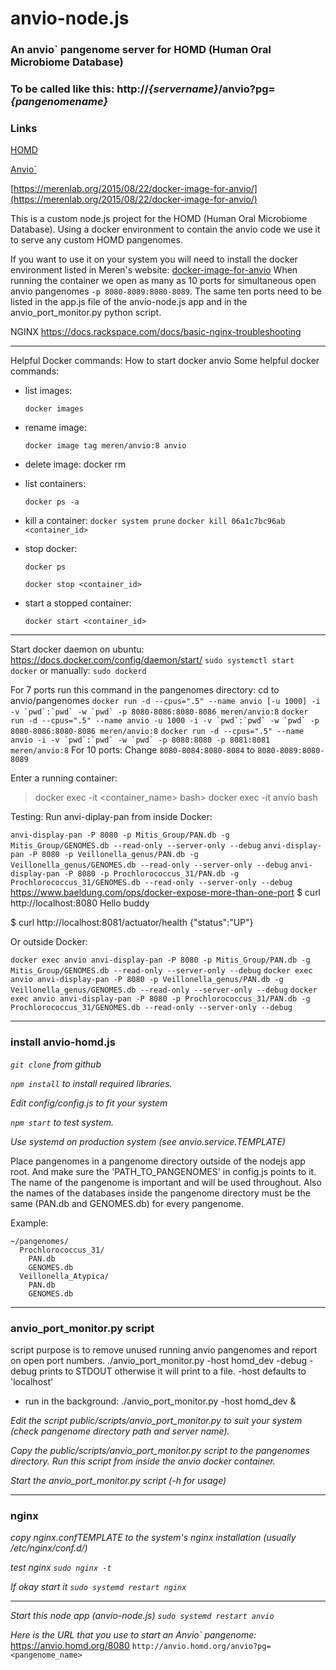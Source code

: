 # anvio-node.js

### An anvio` pangenome server for HOMD (Human Oral Microbiome Database)
### To be called like this:  http://*{servername}*/anvio?pg=*{pangenomename}*

### Links
[HOMD](https://homd.org/)

[Anvio`](https://anvio.org/)

[https://merenlab.org/2015/08/22/docker-image-for-anvio/](https://merenlab.org/2015/08/22/docker-image-for-anvio/)

This is a custom node.js project for the HOMD (Human Oral Microbiome Database). Using a docker environment
to contain the anvio code we use it to serve any custom HOMD pangenomes. 

If you want to use it on your system you will need to install the docker environment listed in Meren's website:
[docker-image-for-anvio](https://merenlab.org/2015/08/22/docker-image-for-anvio/)
When running the container we open as many as 10 ports for simultaneous open anvio pangenomes
`-p 8080-8089:8080-8089`. The same ten ports need to be listed in the app.js file of the anvio-node.js app
and in the anvio_port_monitor.py python script. 

NGINX https://docs.rackspace.com/docs/basic-nginx-troubleshooting

---
Helpful Docker commands:
How to start docker anvio
 Some helpful docker commands:
 - list images:
 
      `docker images`
 - rename image:
 
    `docker image tag meren/anvio:8 anvio`
- delete image:  docker rm <image>

 - list containers:
 
     `docker ps -a`
 - kill a container:
     `docker system prune`
     `docker kill 06a1c7bc96ab <container_id>`
 - stop docker:
 
    `docker ps` 
    
    `docker stop <container_id>`
 - start a stopped container:
 
    `docker start <container_id>`
---

Start docker daemon on ubuntu: https://docs.docker.com/config/daemon/start/
   `sudo systemctl start docker`
    or manually: `sudo dockerd`

For 7 ports run this command in the pangenomes directory:
  cd to anvio/pangenomes
 ``docker run -d --cpus=".5" --name anvio [-u 1000] -i -v `pwd`:`pwd` -w `pwd` -p 8080-8086:8080-8086 meren/anvio:8``
 ``docker run -d --cpus=".5" --name anvio -u 1000 -i -v `pwd`:`pwd` -w `pwd` -p 8080-8086:8080-8086 meren/anvio:8``
 ``docker run -d --cpus=".5" --name anvio -i -v `pwd`:`pwd` -w `pwd` -p 8080:8080 -p 8081:8081 meren/anvio:8``
For 10 ports: Change `8080-8084:8080-8084` to `8080-8089:8080-8089`

Enter a running container:
 >docker exec -it <container_name> bash>
 >docker exec -it anvio bash
 
Testing: Run anvi-diplay-pan from inside Docker:

 ``anvi-display-pan -P 8080 -p Mitis_Group/PAN.db -g Mitis_Group/GENOMES.db --read-only --server-only --debug``
 ``anvi-display-pan -P 8080 -p Veillonella_genus/PAN.db -g Veillonella_genus/GENOMES.db --read-only --server-only --debug``
 ``anvi-display-pan -P 8080 -p Prochlorococcus_31/PAN.db -g Prochlorococcus_31/GENOMES.db --read-only --server-only --debug``
https://www.baeldung.com/ops/docker-expose-more-than-one-port
$ curl http://localhost:8080
Hello buddy

$ curl http://localhost:8081/actuator/health
{"status":"UP"}

Or outside Docker:

 ``docker exec anvio anvi-display-pan -P 8080 -p Mitis_Group/PAN.db -g Mitis_Group/GENOMES.db --read-only --server-only --debug``
 ``docker exec anvio anvi-display-pan -P 8080 -p Veillonella_genus/PAN.db -g Veillonella_genus/GENOMES.db --read-only --server-only --debug``
 ``docker exec anvio anvi-display-pan -P 8080 -p Prochlorococcus_31/PAN.db -g Prochlorococcus_31/GENOMES.db --read-only --server-only --debug``




---
### install anvio-homd.js
*`git clone` from github*

*`npm install` to install required libraries.*

*Edit config/config.js to fit your system*

*`npm start` to test system.*

*Use systemd on production system (see anvio.service.TEMPLATE)*

Place pangenomes in a pangenome directory outside of the nodejs app root. And make sure the 'PATH_TO_PANGENOMES' in config.js points to it.
  The name of the pangenome is important and will be used throughout.
  Also the names of the databases inside the pangenome directory must be the same (PAN.db and GENOMES.db) for every pangenome.


Example:
```
~/pangenomes/
  Prochlorococcus_31/
    PAN.db
    GENOMES.db
  Veillonella_Atypica/
    PAN.db
    GENOMES.db
```

---
### anvio_port_monitor.py script
script purpose is to remove unused running anvio pangenomes and report on open port numbers.
./anvio_port_monitor.py -host homd_dev -debug
-debug prints to STDOUT otherwise it will print to a file.
-host defaults to 'localhost'
- run in the background: ./anvio_port_monitor.py -host homd_dev &

*Edit the script public/scripts/anvio_port_monitor.py to suit your system (check pangenome directory path and server name).*

*Copy the public/scripts/anvio_port_monitor.py script to the pangenomes directory. Run this script from inside the anvio docker container.*

*Start the anvio_port_monitor.py script (-h for usage)*

---
### nginx

*copy nginx.confTEMPLATE to the system's nginx installation (usually /etc/nginx/conf.d/)*

*test nginx `sudo nginx -t`*

*If okay start it `sudo systemd restart nginx`*

---
*Start this node app (anvio-node.js) `sudo systemd restart anvio`*

*Here is the URL that you use to start an Anvio` pangenome:*
https://anvio.homd.org/8080
```http://anvio.homd.org/anvio?pg=<pangenome_name>```
